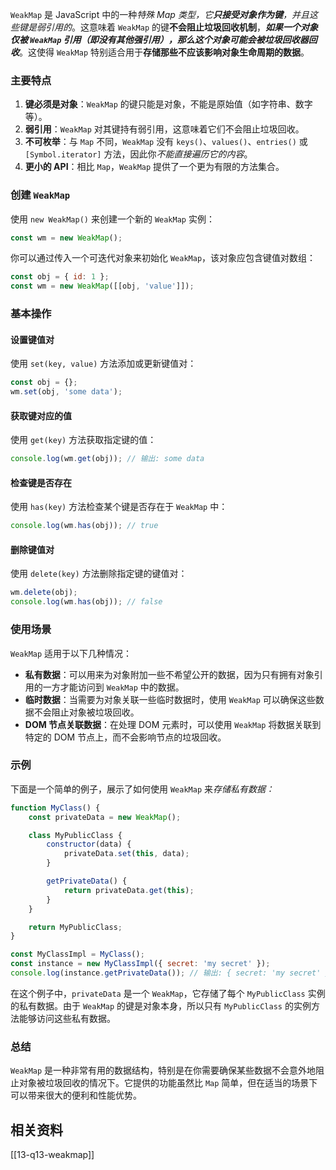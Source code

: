 `WeakMap` 是 JavaScript 中的一种*特殊 Map 类型，它**只接受对象作为键**，并且这些键是弱引用的*。这意味着 `WeakMap` 的键**不会阻止垃圾回收机制**，***如果一个对象仅被 `WeakMap` 引用（即没有其他强引用），那么这个对象可能会被垃圾回收器回收***。这使得 `WeakMap` 特别适合用于**存储那些不应该影响对象生命周期的数据**。

### 主要特点

1. **键必须是对象**：`WeakMap` 的键只能是对象，不能是原始值（如字符串、数字等）。
2. **弱引用**：`WeakMap` 对其键持有弱引用，这意味着它们不会阻止垃圾回收。
3. **不可枚举**：与 `Map` 不同，`WeakMap` 没有 `keys()`、`values()`、`entries()` 或 `[Symbol.iterator]` 方法，因此你*不能直接遍历它的内容*。
4. **更小的 API**：相比 `Map`，`WeakMap` 提供了一个更为有限的方法集合。

### 创建 `WeakMap`

使用 `new WeakMap()` 来创建一个新的 `WeakMap` 实例：

```javascript
const wm = new WeakMap();
```

你可以通过传入一个可迭代对象来初始化 `WeakMap`，该对象应包含键值对数组：

```javascript
const obj = { id: 1 };
const wm = new WeakMap([[obj, 'value']]);
```

### 基本操作

#### 设置键值对

使用 `set(key, value)` 方法添加或更新键值对：

```javascript
const obj = {};
wm.set(obj, 'some data');
```

#### 获取键对应的值

使用 `get(key)` 方法获取指定键的值：

```javascript
console.log(wm.get(obj)); // 输出: some data
```

#### 检查键是否存在

使用 `has(key)` 方法检查某个键是否存在于 `WeakMap` 中：

```javascript
console.log(wm.has(obj)); // true
```

#### 删除键值对

使用 `delete(key)` 方法删除指定键的键值对：

```javascript
wm.delete(obj);
console.log(wm.has(obj)); // false
```

### 使用场景

`WeakMap` 适用于以下几种情况：

- **私有数据**：可以用来为对象附加一些不希望公开的数据，因为只有拥有对象引用的一方才能访问到 `WeakMap` 中的数据。
- **临时数据**：当需要为对象关联一些临时数据时，使用 `WeakMap` 可以确保这些数据不会阻止对象被垃圾回收。
- **DOM 节点关联数据**：在处理 DOM 元素时，可以使用 `WeakMap` 将数据关联到特定的 DOM 节点上，而不会影响节点的垃圾回收。

### 示例

下面是一个简单的例子，展示了如何使用 `WeakMap` 来*存储私有数据：*

```javascript
function MyClass() {
    const privateData = new WeakMap();

    class MyPublicClass {
        constructor(data) {
            privateData.set(this, data);
        }

        getPrivateData() {
            return privateData.get(this);
        }
    }

    return MyPublicClass;
}

const MyClassImpl = MyClass();
const instance = new MyClassImpl({ secret: 'my secret' });
console.log(instance.getPrivateData()); // 输出: { secret: 'my secret' }
```

在这个例子中，`privateData` 是一个 `WeakMap`，它存储了每个 `MyPublicClass` 实例的私有数据。由于 `WeakMap` 的键是对象本身，所以只有 `MyPublicClass` 的实例方法能够访问这些私有数据。

### 总结

`WeakMap` 是一种非常有用的数据结构，特别是在你需要确保某些数据不会意外地阻止对象被垃圾回收的情况下。它提供的功能虽然比 `Map` 简单，但在适当的场景下可以带来很大的便利和性能优势。

## 相关资料
[[13-q13-weakmap]]
